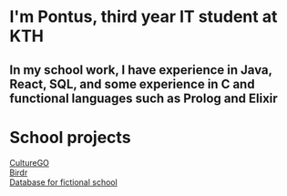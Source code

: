 # I'm Pontus, third year IT student at KTH
## In my school work, I have experience in Java, React, SQL, and some experience in C and functional languages such as Prolog and Elixir

# School projects
[CultureGO](https://github.com/team-charlie-dev/CultureGO) <br />
[Birdr](https://github.com/Rezaavoor/Birdr) <br />
[Database for fictional school](https://github.com/Ponn3Ponn3/IV1351)
<!--
**Ponn3Ponn3/Ponn3Ponn3** is a ✨ _special_ ✨ repository because its `README.md` (this file) appears on your GitHub profile.

Here are some ideas to get you started:

- 🔭 I’m currently working on ...
- 🌱 I’m currently learning ...
- 👯 I’m looking to collaborate on ...
- 🤔 I’m looking for help with ...
- 💬 Ask me about ...
- 📫 How to reach me: ...
- 😄 Pronouns: ...
- ⚡ Fun fact: ...
-->
